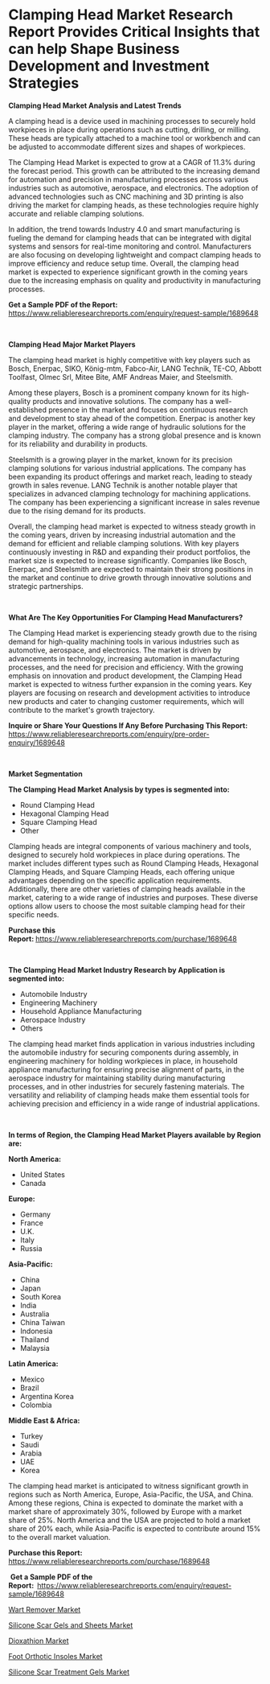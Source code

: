 <p><h1>Clamping Head Market Research Report Provides Critical Insights that can help Shape Business Development and Investment Strategies</h1></p><p><strong>Clamping Head Market Analysis and Latest Trends</strong></p>
<p><p>A clamping head is a device used in machining processes to securely hold workpieces in place during operations such as cutting, drilling, or milling. These heads are typically attached to a machine tool or workbench and can be adjusted to accommodate different sizes and shapes of workpieces.</p><p>The Clamping Head Market is expected to grow at a CAGR of 11.3% during the forecast period. This growth can be attributed to the increasing demand for automation and precision in manufacturing processes across various industries such as automotive, aerospace, and electronics. The adoption of advanced technologies such as CNC machining and 3D printing is also driving the market for clamping heads, as these technologies require highly accurate and reliable clamping solutions.</p><p>In addition, the trend towards Industry 4.0 and smart manufacturing is fueling the demand for clamping heads that can be integrated with digital systems and sensors for real-time monitoring and control. Manufacturers are also focusing on developing lightweight and compact clamping heads to improve efficiency and reduce setup time. Overall, the clamping head market is expected to experience significant growth in the coming years due to the increasing emphasis on quality and productivity in manufacturing processes.</p></p>
<p><strong>Get a Sample PDF of the Report:&nbsp;</strong> <a href="https://www.reliableresearchreports.com/enquiry/request-sample/1689648">https://www.reliableresearchreports.com/enquiry/request-sample/1689648</a></p>
<p>&nbsp;</p>
<p><strong>Clamping Head Major Market Players</strong></p>
<p><p>The clamping head market is highly competitive with key players such as Bosch, Enerpac, SIKO, König-mtm, Fabco-Air, LANG Technik, TE-CO, Abbott Toolfast, Olmec Srl, Mitee Bite, AMF Andreas Maier, and Steelsmith. </p><p>Among these players, Bosch is a prominent company known for its high-quality products and innovative solutions. The company has a well-established presence in the market and focuses on continuous research and development to stay ahead of the competition. Enerpac is another key player in the market, offering a wide range of hydraulic solutions for the clamping industry. The company has a strong global presence and is known for its reliability and durability in products.</p><p>Steelsmith is a growing player in the market, known for its precision clamping solutions for various industrial applications. The company has been expanding its product offerings and market reach, leading to steady growth in sales revenue. LANG Technik is another notable player that specializes in advanced clamping technology for machining applications. The company has been experiencing a significant increase in sales revenue due to the rising demand for its products.</p><p>Overall, the clamping head market is expected to witness steady growth in the coming years, driven by increasing industrial automation and the demand for efficient and reliable clamping solutions. With key players continuously investing in R&D and expanding their product portfolios, the market size is expected to increase significantly. Companies like Bosch, Enerpac, and Steelsmith are expected to maintain their strong positions in the market and continue to drive growth through innovative solutions and strategic partnerships.</p></p>
<p>&nbsp;</p>
<p><strong>What Are The Key Opportunities For Clamping Head Manufacturers?</strong></p>
<p><p>The Clamping Head market is experiencing steady growth due to the rising demand for high-quality machining tools in various industries such as automotive, aerospace, and electronics. The market is driven by advancements in technology, increasing automation in manufacturing processes, and the need for precision and efficiency. With the growing emphasis on innovation and product development, the Clamping Head market is expected to witness further expansion in the coming years. Key players are focusing on research and development activities to introduce new products and cater to changing customer requirements, which will contribute to the market's growth trajectory.</p></p>
<p><strong>Inquire or Share Your Questions If Any Before Purchasing This Report:</strong> <a href="https://www.reliableresearchreports.com/enquiry/pre-order-enquiry/1689648">https://www.reliableresearchreports.com/enquiry/pre-order-enquiry/1689648</a></p>
<p>&nbsp;</p>
<p><strong>Market Segmentation</strong></p>
<p><strong>The Clamping Head Market Analysis by types is segmented into:</strong></p>
<p><ul><li>Round Clamping Head</li><li>Hexagonal Clamping Head</li><li>Square Clamping Head</li><li>Other</li></ul></p>
<p><p>Clamping heads are integral components of various machinery and tools, designed to securely hold workpieces in place during operations. The market includes different types such as Round Clamping Heads, Hexagonal Clamping Heads, and Square Clamping Heads, each offering unique advantages depending on the specific application requirements. Additionally, there are other varieties of clamping heads available in the market, catering to a wide range of industries and purposes. These diverse options allow users to choose the most suitable clamping head for their specific needs.</p></p>
<p><strong>Purchase this Report:&nbsp;</strong><a href="https://www.reliableresearchreports.com/purchase/1689648">https://www.reliableresearchreports.com/purchase/1689648</a></p>
<p>&nbsp;</p>
<p><strong>The Clamping Head Market Industry Research by Application is segmented into:</strong></p>
<p><ul><li>Automobile Industry</li><li>Engineering Machinery</li><li>Household Appliance Manufacturing</li><li>Aerospace Industry</li><li>Others</li></ul></p>
<p><p>The clamping head market finds application in various industries including the automobile industry for securing components during assembly, in engineering machinery for holding workpieces in place, in household appliance manufacturing for ensuring precise alignment of parts, in the aerospace industry for maintaining stability during manufacturing processes, and in other industries for securely fastening materials. The versatility and reliability of clamping heads make them essential tools for achieving precision and efficiency in a wide range of industrial applications.</p></p>
<p>&nbsp;</p>
<p><strong>In terms of Region, the Clamping Head Market Players available by Region are:</strong></p>
<p>
    <p> <strong> North America: </strong>
        <ul>
            <li>United States</li>
            <li>Canada</li>
        </ul>
        </p> 
    <p> <strong> Europe: </strong>
        <ul>
            <li>Germany</li>
            <li>France</li>
            <li>U.K.</li>
            <li>Italy</li>
            <li>Russia</li>
        </ul>
        </p> 
    <p> <strong> Asia-Pacific: </strong>
        <ul>
            <li>China</li>
            <li>Japan</li>
            <li>South Korea</li>
            <li>India</li>
            <li>Australia</li>
            <li>China Taiwan</li>
            <li>Indonesia</li>
            <li>Thailand</li>
            <li>Malaysia</li>
        </ul>
        </p> 
    <p> <strong> Latin America: </strong>
        <ul>
            <li>Mexico</li>
            <li>Brazil</li>
            <li>Argentina Korea</li>
            <li>Colombia</li>
        </ul>
        </p> 
    <p> <strong> Middle East & Africa: </strong>
        <ul>
            <li>Turkey</li>
            <li>Saudi</li>
            <li>Arabia</li>
            <li>UAE</li>
            <li>Korea</li>
        </ul>
    </p>
    </p>
<p><p>The clamping head market is anticipated to witness significant growth in regions such as North America, Europe, Asia-Pacific, the USA, and China. Among these regions, China is expected to dominate the market with a market share of approximately 30%, followed by Europe with a market share of 25%. North America and the USA are projected to hold a market share of 20% each, while Asia-Pacific is expected to contribute around 15% to the overall market valuation.</p></p>
<p><strong>Purchase this Report: </strong><a href="https://www.reliableresearchreports.com/purchase/1689648">https://www.reliableresearchreports.com/purchase/1689648</a></p>
<p>&nbsp;<strong>Get a Sample PDF of the Report:&nbsp;&nbsp;</strong><a href="https://www.reliableresearchreports.com/enquiry/request-sample/1689648">https://www.reliableresearchreports.com/enquiry/request-sample/1689648</a></p>
<p><strong></strong></p>
<p><p><a href="https://github.com/kathiaseamanalvaradovlprc2h/Market-Research-Report-List-1/blob/main/wart-remover-market.md">Wart Remover Market</a></p><p><a href="https://issuu.com/reportprime-2/docs/silicone-scar-gels-and-sheets-market-size-2030.ppt">Silicone Scar Gels and Sheets Market</a></p><p><a href="https://github.com/lylyparadise/Market-Research-Report-List-2/blob/main/dioxathion-market.md">Dioxathion Market</a></p><p><a href="https://github.com/GroverBarry/Market-Research-Report-List-4/blob/main/foot-orthotic-insoles-market.md">Foot Orthotic Insoles Market</a></p><p><a href="https://issuu.com/reportprime-2/docs/silicone-scar-treatment-gels-market-size-2030.pptx">Silicone Scar Treatment Gels Market</a></p></p>